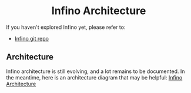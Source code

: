 <h1 align="center">
    Infino Architecture 
</h1>

If you haven't explored Infino yet, please refer to:
 - [Infino git repo](https://github.com/infinohq/infino)

## Architecture
Infino architecture is still evolving, and a lot remains to be documented. In the meantime, here is an architecture diagram that may be helpful:
[Infino Architecture](./architecture.drawio.svg)
